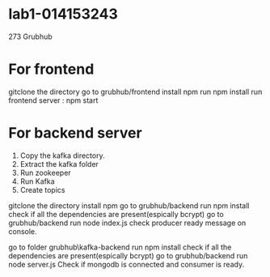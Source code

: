 # lab1-014153243
273 Grubhub

# For frontend
gitclone the directory 
go to grubhub/frontend
install npm 
run npm install 
run frontend server : npm start

# For backend server  
1. Copy the kafka directory.
2. Extract the kafka folder
3. Run zookeeper 
4. Run Kafka
5. Create topics 

gitclone the directory
install npm 
go to grubhub/backend
run npm install 
check if all the dependencies are present(espically bcrypt)
go to grubhub/backend
run node index.js
check producer ready message on console.

go to folder grubhub\kafka-backend
run npm install 
check if all the dependencies are present(espically bcrypt)
go to grubhub/backend
run node server.js
Check if mongodb is connected and consumer is ready. 
